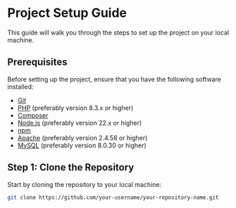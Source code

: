 # Project Setup Guide

This guide will walk you through the steps to set up the project on your local machine.

## Prerequisites

Before setting up the project, ensure that you have the following software installed:

-   [Git](https://git-scm.com/downloads)
-   [PHP](https://www.php.net/downloads.php) (preferably version 8.3.x or higher)
-   [Composer](https://getcomposer.org/download/)
-   [Node.js](https://nodejs.org/) (preferably version 22.x or higher)
-   [npm](https://www.npmjs.com/get-npm)
-   [Apache](https://httpd.apache.org/download.cgi) (preferably version 2.4.58 or higher)
-   [MySQL](https://dev.mysql.com/downloads/mysql/) (preferably version 8.0.30 or higher)

## Step 1: Clone the Repository

Start by cloning the repository to your local machine:

```bash
git clone https://github.com/your-username/your-repository-name.git
```
